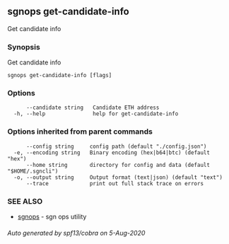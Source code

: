 ## sgnops get-candidate-info

Get candidate info

### Synopsis

Get candidate info

```
sgnops get-candidate-info [flags]
```

### Options

```
      --candidate string   Candidate ETH address
  -h, --help               help for get-candidate-info
```

### Options inherited from parent commands

```
      --config string     config path (default "./config.json")
  -e, --encoding string   Binary encoding (hex|b64|btc) (default "hex")
      --home string       directory for config and data (default "$HOME/.sgncli")
  -o, --output string     Output format (text|json) (default "text")
      --trace             print out full stack trace on errors
```

### SEE ALSO

* [sgnops](sgnops.md)	 - sgn ops utility

###### Auto generated by spf13/cobra on 5-Aug-2020
